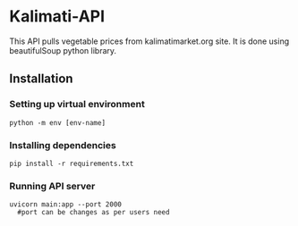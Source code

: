 <h1>Kalimati-API</h1>
<p>This API pulls vegetable prices from kalimatimarket.org site. It is done using beautifulSoup python library.</p>

<h2>Installation</h2>
<h3>Setting up virtual environment</h3>
<code>python -m env [env-name]</code>
<h3>Installing dependencies</h3>
<code>pip install -r requirements.txt</code>
<h3>Running API server</h3>
<code>uvicorn main:app --port 2000
  #port can be changes as per users need
</code>
